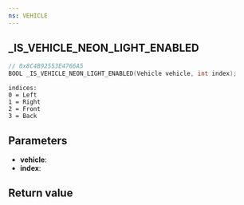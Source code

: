 ```yaml
---
ns: VEHICLE
---
```

## _IS_VEHICLE_NEON_LIGHT_ENABLED

```c
// 0x8C4B92553E4766A5
BOOL _IS_VEHICLE_NEON_LIGHT_ENABLED(Vehicle vehicle, int index);
```

```
indices:  
0 = Left  
1 = Right  
2 = Front  
3 = Back  
```

## Parameters
* **vehicle**: 
* **index**: 

## Return value
